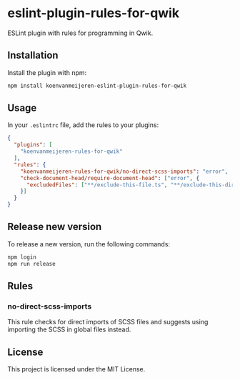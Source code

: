 # eslint-plugin-rules-for-qwik

ESLint plugin with rules for programming in Qwik.

## Installation

Install the plugin with npm:

```bash
npm install koenvanmeijeren-eslint-plugin-rules-for-qwik
```

## Usage
In your `.eslintrc` file, add the rules to your plugins:

```json
{
  "plugins": [
    "koenvanmeijeren-rules-for-qwik"
  ],
  "rules": {
    "koenvanmeijeren-rules-for-qwik/no-direct-scss-imports": "error",
    "check-document-head/require-document-head": ["error", {
      "excludedFiles": ["**/exclude-this-file.ts", "**/exclude-this-directory/**"]
    }]
  }
}
```

## Release new version

To release a new version, run the following commands:

```bash
npm login
npm run release
```

## Rules

### no-direct-scss-imports

This rule checks for direct imports of SCSS files and suggests using importing the SCSS in global files instead.

## License

This project is licensed under the MIT License.
